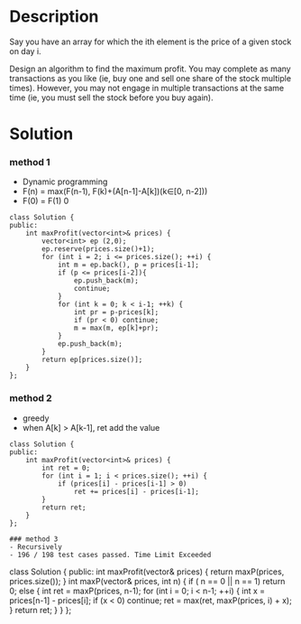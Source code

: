 # Description

Say you have an array for which the ith element is the price of a given stock on day i.

Design an algorithm to find the maximum profit. You may complete as many transactions as you like (ie, buy one and sell one share of the stock multiple times). However, you may not engage in multiple transactions at the same time (ie, you must sell the stock before you buy again).

# Solution

### method 1
- Dynamic programming
- F(n) = max(F(n-1), F(k)+(A[n-1]-A[k])(k∈[0, n-2]))
- F(0) = F(1) 0
```
class Solution {
public:
    int maxProfit(vector<int>& prices) {
        vector<int> ep (2,0);
        ep.reserve(prices.size()+1);
        for (int i = 2; i <= prices.size(); ++i) {
            int m = ep.back(), p = prices[i-1];
            if (p <= prices[i-2]){
                ep.push_back(m);
                continue;
            }
            for (int k = 0; k < i-1; ++k) {
                int pr = p-prices[k];
                if (pr < 0) continue;
                m = max(m, ep[k]+pr);
            }
            ep.push_back(m);
        }
        return ep[prices.size()];
    }
};
```

### method 2
- greedy
- when A[k] > A[k-1], ret add the value
```
class Solution {
public:
    int maxProfit(vector<int>& prices) {
        int ret = 0;
        for (int i = 1; i < prices.size(); ++i) {
            if (prices[i] - prices[i-1] > 0)
                ret += prices[i] - prices[i-1];
        }
        return ret;
    }
};

### method 3
- Recursively
- 196 / 198 test cases passed. Time Limit Exceeded
```
class Solution {
public:
    int maxProfit(vector<int>& prices) {
        return maxP(prices, prices.size());
    }
    int maxP(vector<int>& prices, int n) {
        if ( n == 0 || n == 1)
            return 0;
        else {
            int ret = maxP(prices, n-1);
            for (int i = 0; i < n-1; ++i) {
                int x = prices[n-1] - prices[i];
                if (x < 0) continue;
                ret = max(ret, maxP(prices, i) + x);
            }
            return ret;
        }
    }
};
```
